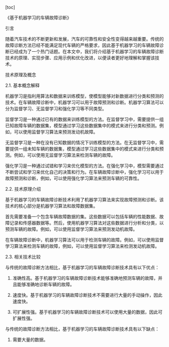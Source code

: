 
[toc]                    
                
                
《基于机器学习的车辆故障诊断》

引言

随着汽车技术的不断更新和发展，汽车的可靠性和安全性变得越来越重要。传统的故障诊断方法已经不能满足现代车辆的严格要求，因此基于机器学习的车辆故障诊断已经成为了一个热门话题。在本文中，我们将介绍基于机器学习的车辆故障诊断技术的原理、实现步骤、应用示例和优化改进，以便读者更好地理解和掌握该技术。

技术原理及概念

2.1. 基本概念解释

机器学习是指利用算法和数据来训练模型，使模型能够对新数据进行分类和预测的技术。在车辆故障诊断中，机器学习可以用于故障预测和诊断。机器学习算法可以分为监督学习、无监督学习和强化学习等不同类型。

监督学习是一种通过已有的数据来训练模型的方法。在监督学习中，需要提供一组已知故障车辆的数据集，模型通过学习这些数据集中的模式来进行分类和预测。例如，可以使用监督学习算法来预测发动机故障。

无监督学习是一种在没有已知数据的情况下训练模型的方法。在无监督学习中，需要提供一组未知车辆的数据集，模型通过学习这些数据集中的模式来进行分类和预测。例如，可以使用无监督学习算法来检测车辆的故障。

强化学习是一种通过试错和学习来优化模型的方法。在强化学习中，模型需要通过不断尝试和学习来优化自己的决策和行为。在车辆故障诊断中，强化学习可以用于故障预测和诊断，例如，可以使用强化学习算法来预测车辆的可靠性。

2.2. 技术原理介绍

基于机器学习的车辆故障诊断技术利用了机器学习算法来实现故障预测和诊断。该技术的核心部分是机器学习算法和故障数据集。

首先需要准备一个包含车辆故障数据的集。这些数据可以包括车辆的性能数据、故障记录和传感器数据等。然后，使用机器学习算法对这些数据进行分析和分类，以预测车辆的故障。例如，可以使用监督学习算法来预测发动机故障。

在车辆故障诊断中，机器学习算法可以用于检测车辆的故障。例如，可以使用监督学习算法来检测车辆的故障，例如，可以使用监督学习算法来检测发动机故障。

2.3. 相关技术比较

与传统的故障诊断方法相比，基于机器学习的车辆故障诊断技术具有以下优点：

1. 准确性高。基于机器学习的车辆故障诊断技术能够准确地预测车辆的故障，并且能够准确地诊断车辆的故障。

2. 速度快。基于机器学习的车辆故障诊断技术不需要进行大量的手动操作，因此速度快。

3. 可扩展性强。基于机器学习的车辆故障诊断技术可以使用大量的数据，因此可扩展性强。

与传统的故障诊断方法相比，基于机器学习的车辆故障诊断技术具有以下缺点：

1. 需要大量的数据。

